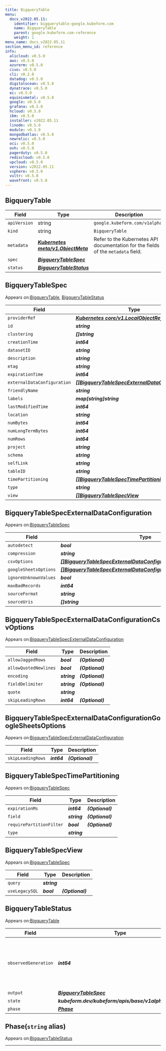 ```yaml
---
title: BigqueryTable
menu:
  docs_v2022.05.11:
    identifier: bigquerytable-google.kubeform.com
    name: BigqueryTable
    parent: google.kubeform.com-reference
    weight: 1
menu_name: docs_v2022.05.11
section_menu_id: reference
info:
  alicloud: v0.5.0
  aws: v0.5.0
  azurerm: v0.5.0
  civo: v0.5.0
  cli: v0.2.0
  datadog: v0.5.0
  digitalocean: v0.5.0
  dynatrace: v0.5.0
  ec: v0.5.0
  equinixmetal: v0.5.0
  google: v0.5.0
  grafana: v0.5.0
  hcloud: v0.5.0
  ibm: v0.5.0
  installer: v2022.05.11
  linode: v0.5.0
  module: v0.1.0
  mongodbatlas: v0.5.0
  newrelic: v0.5.0
  oci: v0.5.0
  ovh: v0.5.0
  pagerduty: v0.5.0
  rediscloud: v0.5.0
  upcloud: v0.5.0
  version: v2022.05.11
  vsphere: v0.5.0
  vultr: v0.5.0
  wavefront: v0.5.0
---
```


## BigqueryTable
| Field | Type | Description |
| ------ | ----- | ----------- |
| `apiVersion` | string | `google.kubeform.com/v1alpha1` |
|    `kind` | string | `BigqueryTable` |
| `metadata` | ***[Kubernetes meta/v1.ObjectMeta](https://v1-22.docs.kubernetes.io/docs/reference/generated/kubernetes-api/v1.22/#objectmeta-v1-meta)***|Refer to the Kubernetes API documentation for the fields of the `metadata` field.|
| `spec` | ***[BigqueryTableSpec](#bigquerytablespec)***||
| `status` | ***[BigqueryTableStatus](#bigquerytablestatus)***||
## BigqueryTableSpec

Appears on:[BigqueryTable](#bigquerytable), [BigqueryTableStatus](#bigquerytablestatus)

| Field | Type | Description |
| ------ | ----- | ----------- |
| `providerRef` | ***[Kubernetes core/v1.LocalObjectReference](https://v1-22.docs.kubernetes.io/docs/reference/generated/kubernetes-api/v1.22/#localobjectreference-v1-core)***||
| `id` | ***string***||
| `clustering` | ***[]string***| ***(Optional)*** |
| `creationTime` | ***int64***| ***(Optional)*** |
| `datasetID` | ***string***||
| `description` | ***string***| ***(Optional)*** |
| `etag` | ***string***| ***(Optional)*** |
| `expirationTime` | ***int64***| ***(Optional)*** |
| `externalDataConfiguration` | ***[[]BigqueryTableSpecExternalDataConfiguration](#bigquerytablespecexternaldataconfiguration)***| ***(Optional)*** |
| `friendlyName` | ***string***| ***(Optional)*** |
| `labels` | ***map[string]string***| ***(Optional)*** |
| `lastModifiedTime` | ***int64***| ***(Optional)*** |
| `location` | ***string***| ***(Optional)*** |
| `numBytes` | ***int64***| ***(Optional)*** |
| `numLongTermBytes` | ***int64***| ***(Optional)*** |
| `numRows` | ***int64***| ***(Optional)*** |
| `project` | ***string***| ***(Optional)*** |
| `schema` | ***string***| ***(Optional)*** |
| `selfLink` | ***string***| ***(Optional)*** |
| `tableID` | ***string***||
| `timePartitioning` | ***[[]BigqueryTableSpecTimePartitioning](#bigquerytablespectimepartitioning)***| ***(Optional)*** |
| `type` | ***string***| ***(Optional)*** |
| `view` | ***[[]BigqueryTableSpecView](#bigquerytablespecview)***| ***(Optional)*** |
## BigqueryTableSpecExternalDataConfiguration

Appears on:[BigqueryTableSpec](#bigquerytablespec)

| Field | Type | Description |
| ------ | ----- | ----------- |
| `autodetect` | ***bool***||
| `compression` | ***string***| ***(Optional)*** |
| `csvOptions` | ***[[]BigqueryTableSpecExternalDataConfigurationCsvOptions](#bigquerytablespecexternaldataconfigurationcsvoptions)***| ***(Optional)*** |
| `googleSheetsOptions` | ***[[]BigqueryTableSpecExternalDataConfigurationGoogleSheetsOptions](#bigquerytablespecexternaldataconfigurationgooglesheetsoptions)***| ***(Optional)*** |
| `ignoreUnknownValues` | ***bool***| ***(Optional)*** |
| `maxBadRecords` | ***int64***| ***(Optional)*** |
| `sourceFormat` | ***string***||
| `sourceUris` | ***[]string***||
## BigqueryTableSpecExternalDataConfigurationCsvOptions

Appears on:[BigqueryTableSpecExternalDataConfiguration](#bigquerytablespecexternaldataconfiguration)

| Field | Type | Description |
| ------ | ----- | ----------- |
| `allowJaggedRows` | ***bool***| ***(Optional)*** |
| `allowQuotedNewlines` | ***bool***| ***(Optional)*** |
| `encoding` | ***string***| ***(Optional)*** |
| `fieldDelimiter` | ***string***| ***(Optional)*** |
| `quote` | ***string***||
| `skipLeadingRows` | ***int64***| ***(Optional)*** |
## BigqueryTableSpecExternalDataConfigurationGoogleSheetsOptions

Appears on:[BigqueryTableSpecExternalDataConfiguration](#bigquerytablespecexternaldataconfiguration)

| Field | Type | Description |
| ------ | ----- | ----------- |
| `skipLeadingRows` | ***int64***| ***(Optional)*** |
## BigqueryTableSpecTimePartitioning

Appears on:[BigqueryTableSpec](#bigquerytablespec)

| Field | Type | Description |
| ------ | ----- | ----------- |
| `expirationMs` | ***int64***| ***(Optional)*** |
| `field` | ***string***| ***(Optional)*** |
| `requirePartitionFilter` | ***bool***| ***(Optional)*** |
| `type` | ***string***||
## BigqueryTableSpecView

Appears on:[BigqueryTableSpec](#bigquerytablespec)

| Field | Type | Description |
| ------ | ----- | ----------- |
| `query` | ***string***||
| `useLegacySQL` | ***bool***| ***(Optional)*** |
## BigqueryTableStatus

Appears on:[BigqueryTable](#bigquerytable)

| Field | Type | Description |
| ------ | ----- | ----------- |
| `observedGeneration` | ***int64***| ***(Optional)*** Resource generation, which is updated on mutation by the API Server.|
| `output` | ***[BigqueryTableSpec](#bigquerytablespec)***| ***(Optional)*** |
| `state` | ***kubeform.dev/kubeform/apis/base/v1alpha1.State***| ***(Optional)*** |
| `phase` | ***[Phase](#phase)***| ***(Optional)*** |
## Phase(`string` alias)

Appears on:[BigqueryTableStatus](#bigquerytablestatus)

---
